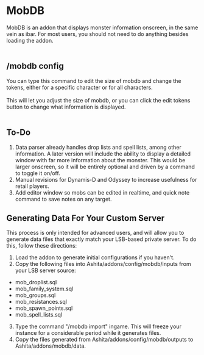 # MobDB
MobDB is an addon that displays monster information onscreen, in the same vein as ibar.  For most users, you should not need to do anything besides loading the addon.<br><br>

## /mobdb config ##
You can type this command to edit the size of mobdb and change the tokens, either for a specific character or for all characters.<br><br>
This will let you adjust the size of mobdb, or you can click the edit tokens button to change what information is displayed.<br><br>

## To-Do ##
1. Data parser already handles drop lists and spell lists, among other information.  A later version will include the ability to display a detailed window with far more information about the monster.  This would be larger onscreen, so it will be entirely optional and driven by a command to toggle it on/off.
2. Manual revisions for Dynamis-D and Odyssey to increase usefulness for retail players.
3. Add editor window so mobs can be edited in realtime, and quick note command to save notes on any target.

## Generating Data For Your Custom Server ##
This process is only intended for advanced users, and will allow you to generate data files that exactly match your LSB-based private server.  To do this, follow these directions:
1. Load the addon to generate initial configurations if you haven't.<br>
2. Copy the following files into Ashita/addons/config/mobdb/inputs from your LSB server source:<br>
- mob_droplist.sql
- mob_family_system.sql
- mob_groups.sql
- mob_resistances.sql
- mob_spawn_points.sql
- mob_spell_lists.sql
3. Type the command "/mobdb import" ingame.  This will freeze your instance for a considerable period while it generates files.<br>
4. Copy the files generated from Ashita/addons/config/mobdb/outputs to Ashita/addons/mobdb/data.